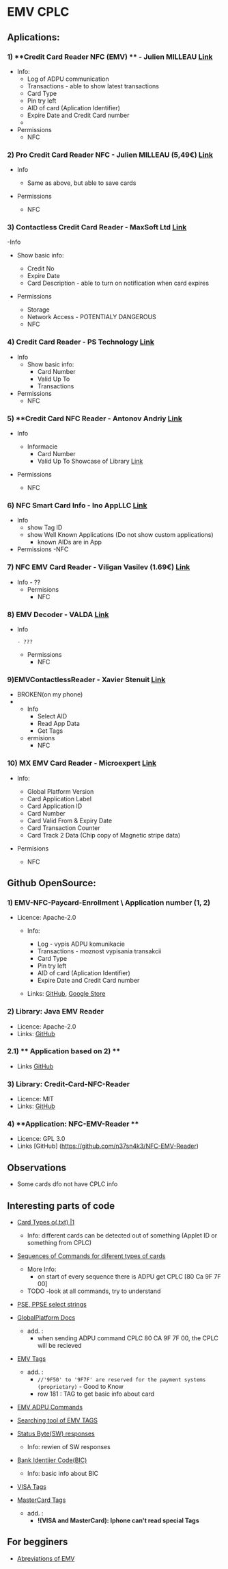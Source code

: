 # EMV CPLC

## Aplications:

### 1) **Credit Card Reader NFC (EMV) ** - Julien MILLEAU [Link](https://play.google.com/store/apps/details?id=com.github.devnied.emvnfccard)
  - Info: 
      - Log of ADPU communication
      - Transactions - able to show latest transactions
      - Card Type 
      - Pin try left
      - AID of card (Aplication Identifier)
      - Expire Date and Credit Card number
      - 
  - Permissions
      - NFC

### 2) **Pro Credit Card Reader NFC** - Julien MILLEAU (5,49€) [Link](https://play.google.com/store/apps/details?id=com.github.devnied.emvnfccard.pro)
  - Info
      - Same as above, but able to save cards

  - Permissions
      - NFC

### 3) **Contactless Credit Card Reader** - MaxSoft Ltd [Link](https://play.google.com/store/apps/details?id=com.maxsoft.creditcardreader)
  -Info
   - Show basic info:
        - Credit No
        - Expire Date
        - Card Description
              - able to turn on notification when card expires

  - Permissions
      - Storage
      - Network Access - POTENTIALY DANGEROUS
      - NFC

### 4) **Credit Card Reader** - PS Technology [Link](https://play.google.com/store/apps/details?id=com.pstech.creditcardreaderapp)
  - Info
      -  Show basic info:
          - Card Number
          - Valid Up To
          - Transactions
  - Permissions
      - NFC

### 5) **Credit Card NFC Reader - Antonov Andriy [Link](https://play.google.com/store/apps/details?id=com.pro100svitlo.nfccardread&hl=sk)
  - Info
      - Informacie 
          - Card Number
          - Valid Up To
      Showcase of Library [Link](https://github.com/pro100svitlo/Credit-Card-NFC-Reader)
      
  - Permissions
      - NFC

### 6) **NFC Smart Card Info** - Ino AppLLC [Link](https://play.google.com/store/apps/details?id=com.inoapp.cardinfo)
  - Info
      - show Tag ID
      - show Well Known Applications (Do not show custom applications)
          - known AIDs are in App 
  - Permissions
      -NFC

### 7)  **NFC EMV Card Reader** - Viligan Vasilev (1.69€)  [Link](https://play.google.com/store/apps/details?id=com.pxdworks.nfcemvreader)
- Info
      - ??
  - Permisions
      - NFC

### 8) **EMV Decoder** - VALDA [Link](https://play.google.com/store/apps/details?id=cz.valda.EMVDecoder)
- Info
  
      - ???
  
  - Permissions
      - NFC

### **9)EMVContactlessReader** - Xavier Stenuit [Link](https://play.google.com/store/apps/details?id=com.development.ian.nfc_ian)
- BROKEN(on my phone)
- 
  - Info
      - Select AID
      - Read App Data
      - Get Tags
  - ermisions
      - NFC 

### 10) **MX EMV Card Reader** - Microexpert [Link](https://play.google.com/store/apps/details?id=com.microexpert.www.mxemvreader)
  - Info:
      - Global Platform Version
      - Card Application Label
      - Card Application ID
      - Card Number
      - Card Valid From & Expiry Date
      - Card Transaction Counter
      - Card Track 2 Data (Chip copy of Magnetic stripe data)
  
  - Permisions
      - NFC




## Github OpenSource:

### 1) **EMV-NFC-Paycard-Enrollment** \ Application number (1, 2)
  - Licence: Apache-2.0
      - Info: 
          - Log - vypis ADPU komunikacie 
          - Transactions - moznost vypisania transakcii
          - Card Type 
          - Pin try left
          - AID of card (Aplication Identifier)
          - Expire Date and Credit Card number
        
    - Links: [GitHub](https://github.com/devnied/EMV-NFC-Paycard-Enrollment), [Google Store](https://play.google.com/store/apps/details?id=com.github.devnied.emvnfccard.pro)

### 2) **Library: Java EMV Reader**
  - Licence: Apache-2.0
  - Links: [GitHub](https://github.com/sasc999/javaemvreader)

### 2.1) ** Application based on 2) **
  - Links [GitHub](https://github.com/JackuyLiu/Android-NFC-Paycard-Reader)

### 3) **Library: Credit-Card-NFC-Reader**
  - Licence:  MIT
  - Links: [GitHub](https://github.com/pro100svitlo/Credit-Card-NFC-Reader)

### 4) **Application: NFC-EMV-Reader  **
  - Licence: GPL 3.0
  - Links [GitHub] (https://github.com/n37sn4k3/NFC-EMV-Reader) 



## Observations
- Some cards dfo not have CPLC info

## Interesting parts of code

- [Card Types o(.txt)  |1](https://github.com/devnied/EMV-NFC-Paycard-Enrollment/blob/master/library/src/test/resources/smartcard_list.txt)
    - Info: different cards can be detected out of something (Applet ID or something from CPLC)

- [Sequences of Commands for diferent types of cards](https://github.com/devnied/EMV-NFC-Paycard-Enrollment/tree/master/library/src/test/resources/data)
    - More Info:
        - on start of every sequence there is ADPU get CPLC [80 Ca 9F 7F 00]
    - TODO -look at all commands, try to understand

- [PSE, PPSE select strings](https://github.com/sasc999/javaemvreader/blob/f0d5920a94a0dc4be505fbb5dd03a7f1992f82bc/src/main/java/sasc/emv/EMVAPDUCommands.java#L53)

- [GlobalPlatform Docs](https://sourceforge.net/p/globalplatform/wiki/GPShell/)
    - add. : 
        - when sending ADPU command CPLC 80 CA 9F 7F 00, the CPLC will be recieved

- [EMV Tags](https://github.com/sasc999/javaemvreader/blob/master/src/main/java/sasc/emv/EMVTags.java)
    -  add. :
        - `//'9F50' to '9F7F' are reserved for the payment systems (proprietary)` - Good to Know
        - row 181 : TAG to get basic info about card
    
- [EMV ADPU Commands](https://github.com/sasc999/javaemvreader/blob/master/src/main/java/sasc/emv/EMVAPDUCommands.java#L26)

- [Searching tool of EMV TAGS](https://emvlab.org/emvtags/)

- [ Status Byte(SW) responses](https://github.com/sasc999/javaemvreader/blob/f0d5920a94a0dc4be505fbb5dd03a7f1992f82bc/src/main/java/sasc/emv/SW.java#L30)
    - Info: rewien of SW responses

- [Bank Identiier Code(BIC)](https://github.com/sasc999/javaemvreader/blob/f0d5920a94a0dc4be505fbb5dd03a7f1992f82bc/src/main/java/sasc/emv/BankIdentifierCode.java#L24)
    - Info:  basic info about  BIC
    
- [VISA  Tags]( https://github.com/sasc999/javaemvreader/blob/master/src/main/java/sasc/emv/system/visa/VISATags.java)

- [MasterCard Tags]( https://github.com/sasc999/javaemvreader/blob/master/src/main/java/sasc/emv/system/mastercard) 
  - add. : 
      - **!(VISA and MasterCard):  Iphone can't read special Tags**
## For begginers
- [Abreviations of EMV](https://www.level2kernel.com/emv_glossary.html)

